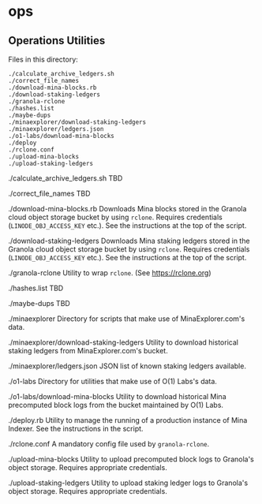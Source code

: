 # ops

## Operations Utilities

Files in this directory:

```
./calculate_archive_ledgers.sh
./correct_file_names
./download-mina-blocks.rb
./download-staking-ledgers
./granola-rclone
./hashes.list
./maybe-dups
./minaexplorer/download-staking-ledgers
./minaexplorer/ledgers.json
./o1-labs/download-mina-blocks
./deploy
./rclone.conf
./upload-mina-blocks
./upload-staking-ledgers
```

./calculate_archive_ledgers.sh
  TBD

./correct_file_names
  TBD

./download-mina-blocks.rb
  Downloads Mina blocks stored in the Granola cloud object storage bucket by
  using `rclone`. Requires credentials (`LINODE_OBJ_ACCESS_KEY` etc.). See the
  instructions at the top of the script.

./download-staking-ledgers
  Downloads Mina staking ledgers stored in the Granola cloud object storage
  bucket by using `rclone`. Requires credentials (`LINODE_OBJ_ACCESS_KEY`
  etc.). See the instructions at the top of the script.

./granola-rclone
  Utility to wrap `rclone`. (See https://rclone.org)

./hashes.list
  TBD

./maybe-dups
  TBD

./minaexplorer
  Directory for scripts that make use of MinaExplorer.com's data.

./minaexplorer/download-staking-ledgers
  Utility to download historical staking ledgers from MinaExplorer.com's bucket.

./minaexplorer/ledgers.json
  JSON list of known staking ledgers available.

./o1-labs
  Directory for utilities that make use of O(1) Labs's data.

./o1-labs/download-mina-blocks
  Utility to download historical Mina precomputed block logs from the bucket
  maintained by O(1) Labs.

./deploy.rb
  Utility to manage the running of a production instance of Mina Indexer. See
  the instructions in the script.

./rclone.conf
  A mandatory config file used by `granola-rclone`.

./upload-mina-blocks
  Utility to upload precomputed block logs to Granola's object storage.
  Requires appropriate credentials.

./upload-staking-ledgers
  Utility to upload staking ledger logs to Granola's object storage. Requires
  appropriate credentials.
